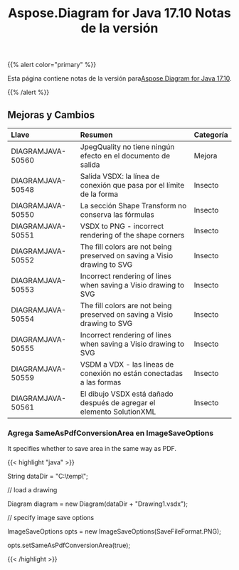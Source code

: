 ﻿---
title: Aspose.Diagram for Java 17.10 Notas de la versión
type: docs
weight: 30
url: /es/java/aspose-diagram-for-java-17-10-release-notes/
---
{{% alert color="primary" %}} 

 Esta página contiene notas de la versión para[Aspose.Diagram for Java 17.10](https://docs.aspose.com/diagram/java/aspose-diagram-for-java-17-10-release-notes/).

{{% /alert %}} 
## **Mejoras y Cambios**

|**Llave**|**Resumen**|**Categoría**|
|:- |:- |:- |
|DIAGRAMJAVA-50560|JpegQuality no tiene ningún efecto en el documento de salida|Mejora|
|DIAGRAMJAVA-50548|Salida VSDX: la línea de conexión que pasa por el límite de la forma|Insecto|
|DIAGRAMJAVA-50550|La sección Shape Transform no conserva las fórmulas|Insecto|
|DIAGRAMJAVA-50551|VSDX to PNG - incorrect rendering of the shape corners|Insecto|
|DIAGRAMJAVA-50552|The fill colors are not being preserved on saving a Visio drawing to SVG|Insecto|
|DIAGRAMJAVA-50553|Incorrect rendering of lines when saving a Visio drawing to SVG|Insecto|
|DIAGRAMJAVA-50554|The fill colors are not being preserved on saving a Visio drawing to SVG|Insecto|
|DIAGRAMJAVA-50555|Incorrect rendering of lines when saving a Visio drawing to SVG|Insecto|
|DIAGRAMJAVA-50559|VSDM a VDX - las líneas de conexión no están conectadas a las formas|Insecto|
|DIAGRAMJAVA-50561|El dibujo VSDX está dañado después de agregar el elemento SolutionXML|Insecto|
### **Agrega SameAsPdfConversionArea en ImageSaveOptions**
It specifies whether to save area in the same way as PDF.

{{< highlight "java" >}}

 String dataDir = "C:\\temp\\";

// load a drawing

Diagram diagram = new Diagram(dataDir + "Drawing1.vsdx");

// specify image save options

ImageSaveOptions opts = new ImageSaveOptions(SaveFileFormat.PNG);

opts.setSameAsPdfConversionArea(true);

{{< /highlight >}}
